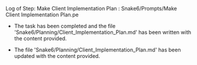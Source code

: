 Log of Step: Make Client Implementation Plan : Snake6/Prompts/Make Client Implementation Plan.pe


 - The task has been completed and the file 'Snake6/Planning/Client_Implementation_Plan.md' has been written with the content provided.

 - The file 'Snake6/Planning/Client_Implementation_Plan.md' has been updated with the content provided.